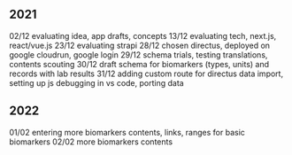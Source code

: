 
## 2021

02/12 evaluating idea, app drafts, concepts
13/12 evaluating tech, next.js, react/vue.js
23/12 evaluating strapi 
28/12 chosen directus, deployed on google cloudrun, google login
29/12 schema trials, testing translations, contents scouting
30/12 draft schema for biomarkers (types, units) and records with lab results
31/12 adding custom route for directus data import, setting up js debugging in vs code, porting data
## 2022

01/02 entering more biomarkers contents, links, ranges for basic biomarkers
02/02 more biomarkers contents
